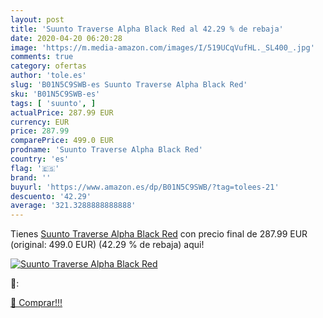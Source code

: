 ```yaml
---
layout: post
title: 'Suunto Traverse Alpha Black Red al 42.29 % de rebaja'
date: 2020-04-20 06:20:28
image: 'https://m.media-amazon.com/images/I/519UCqVufHL._SL400_.jpg'
comments: true
category: ofertas
author: 'tole.es'
slug: 'B01N5C9SWB-es Suunto Traverse Alpha Black Red'
sku: 'B01N5C9SWB-es'
tags: [ 'suunto', ]
actualPrice: 287.99 EUR
currency: EUR
price: 287.99
comparePrice: 499.0 EUR
prodname: 'Suunto Traverse Alpha Black Red'
country: 'es'
flag: '🇪🇸'
brand: ''
buyurl: 'https://www.amazon.es/dp/B01N5C9SWB/?tag=tolees-21'
descuento: '42.29'
average: '321.3288888888888'
---
```


Tienes [Suunto Traverse Alpha Black Red](https://www.amazon.es/dp/B01N5C9SWB/?tag=tolees-21) con precio final de  287.99 EUR (original: 499.0 EUR) (42.29 %  de rebaja) aqui!

[![Suunto Traverse Alpha Black Red](https://m.media-amazon.com/images/I/519UCqVufHL._SL400_.jpg)](https://www.amazon.es/dp/B01N5C9SWB/?tag=tolees-21)

🔎:


[🛒 Comprar!!!](https://www.amazon.es/dp/B01N5C9SWB/?tag=tolees-21)
